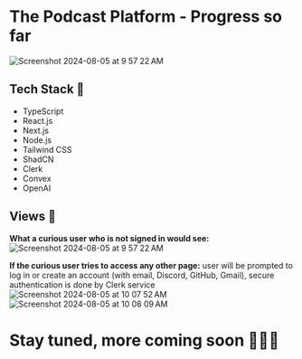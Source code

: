 # The Podcast Platform - Progress so far

![Screenshot 2024-08-05 at 9 57 22 AM](https://github.com/user-attachments/assets/6f8e1834-5df0-4e3a-bcc2-dc3f29ed8c58)

## Tech Stack 🧰
- TypeScript
- React.js
- Next.js
- Node.js
- Tailwind CSS
- ShadCN
- Clerk
- Convex
- OpenAI

## Views 🧐
**What a curious user who is not signed in would see:**
![Screenshot 2024-08-05 at 9 57 22 AM](https://github.com/user-attachments/assets/6f8e1834-5df0-4e3a-bcc2-dc3f29ed8c58)

**If the curious user tries to access any other page:** user will be prompted to log in or create an account (with email, Discord, GitHub, Gmail), secure authentication is done by Clerk service
![Screenshot 2024-08-05 at 10 07 52 AM](https://github.com/user-attachments/assets/9c38b03d-c374-43ca-91a4-9b2e872ab8d7)
![Screenshot 2024-08-05 at 10 08 09 AM](https://github.com/user-attachments/assets/304a116a-b98a-4d9b-a218-eb825e93128c)

# Stay tuned, more coming soon 🧑🏾‍💻 





